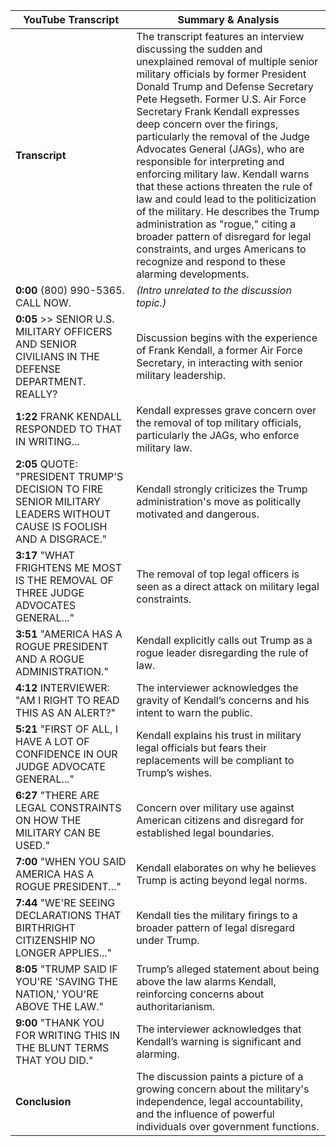 
| **YouTube Transcript** | **Summary & Analysis** |
|------------------------|-----------------------|
| **Transcript** | The transcript features an interview discussing the sudden and unexplained removal of multiple senior military officials by former President Donald Trump and Defense Secretary Pete Hegseth. Former U.S. Air Force Secretary Frank Kendall expresses deep concern over the firings, particularly the removal of the Judge Advocates General (JAGs), who are responsible for interpreting and enforcing military law. Kendall warns that these actions threaten the rule of law and could lead to the politicization of the military. He describes the Trump administration as "rogue," citing a broader pattern of disregard for legal constraints, and urges Americans to recognize and respond to these alarming developments. |
| **0:00** (800) 990-5365. CALL NOW. | *(Intro unrelated to the discussion topic.)* |
| **0:05** >> SENIOR U.S. MILITARY OFFICERS AND SENIOR CIVILIANS IN THE DEFENSE DEPARTMENT. REALLY? | Discussion begins with the experience of Frank Kendall, a former Air Force Secretary, in interacting with senior military leadership. |
| **1:22** FRANK KENDALL RESPONDED TO THAT IN WRITING... | Kendall expresses grave concern over the removal of top military officials, particularly the JAGs, who enforce military law. |
| **2:05** QUOTE: "PRESIDENT TRUMP'S DECISION TO FIRE SENIOR MILITARY LEADERS WITHOUT CAUSE IS FOOLISH AND A DISGRACE." | Kendall strongly criticizes the Trump administration's move as politically motivated and dangerous. |
| **3:17** "WHAT FRIGHTENS ME MOST IS THE REMOVAL OF THREE JUDGE ADVOCATES GENERAL..." | The removal of top legal officers is seen as a direct attack on military legal constraints. |
| **3:51** "AMERICA HAS A ROGUE PRESIDENT AND A ROGUE ADMINISTRATION." | Kendall explicitly calls out Trump as a rogue leader disregarding the rule of law. |
| **4:12** INTERVIEWER: "AM I RIGHT TO READ THIS AS AN ALERT?" | The interviewer acknowledges the gravity of Kendall’s concerns and his intent to warn the public. |
| **5:21** "FIRST OF ALL, I HAVE A LOT OF CONFIDENCE IN OUR JUDGE ADVOCATE GENERAL..." | Kendall explains his trust in military legal officials but fears their replacements will be compliant to Trump’s wishes. |
| **6:27** "THERE ARE LEGAL CONSTRAINTS ON HOW THE MILITARY CAN BE USED." | Concern over military use against American citizens and disregard for established legal boundaries. |
| **7:00** "WHEN YOU SAID AMERICA HAS A ROGUE PRESIDENT..." | Kendall elaborates on why he believes Trump is acting beyond legal norms. |
| **7:44** "WE'RE SEEING DECLARATIONS THAT BIRTHRIGHT CITIZENSHIP NO LONGER APPLIES..." | Kendall ties the military firings to a broader pattern of legal disregard under Trump. |
| **8:05** "TRUMP SAID IF YOU'RE 'SAVING THE NATION,' YOU'RE ABOVE THE LAW." | Trump’s alleged statement about being above the law alarms Kendall, reinforcing concerns about authoritarianism. |
| **9:00** "THANK YOU FOR WRITING THIS IN THE BLUNT TERMS THAT YOU DID." | The interviewer acknowledges that Kendall’s warning is significant and alarming. |
| **Conclusion** | The discussion paints a picture of a growing concern about the military's independence, legal accountability, and the influence of powerful individuals over government functions. |

